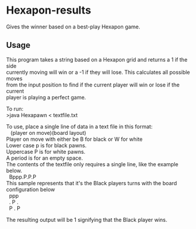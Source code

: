 # Hexapon-results
Gives the winner based on a best-play Hexapon game.

## Usage
This program takes a string based on a Hexapon grid and returns a 1 if the side<br>
currently moving will win or a -1 if they will lose. This calculates all possible moves<br>
from the input position to find if the current player will win or lose if the current<br>
player is playing a perfect game.<br>

To run:<br>
\>java Hexapawn < textfile.txt<br>

To use, place a single line of data in a text file in this format:<br>
&nbsp;&nbsp;&nbsp;(player on move)(board layout)<br>
Player on move with either be B for black or W for white<br>
Lower case p is for black pawns.<br>
Uppercase P is for white pawns.<br>
A period is for an empty space.<br>
The contents of the textfile only requires a single line, like the example below.<br>
&nbsp;&nbsp;Bppp.P.P.P<br>
This sample represents that it's the Black players turns with the board configuration below<br>
&nbsp;&nbsp;ppp<br>
&nbsp;&nbsp;. P .<br>
&nbsp;&nbsp;P . P<br>

The resulting output will be 1 signifying that the Black player wins.
